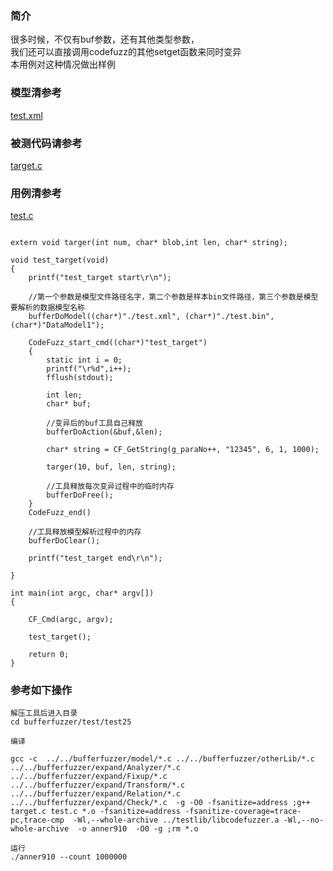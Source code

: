 ### 简介
很多时候，不仅有buf参数，还有其他类型参数，  
我们还可以直接调用codefuzz的其他setget函数来同时变异  
本用例对这种情况做出样例  

### 模型清参考  
[test.xml](../../test/test25/test.xml)

### 被测代码请参考  

[target.c](../../test/test25/target.c)


### 用例清参考  
[test.c](../../test/test25/test.c)


```

extern void targer(int num, char* blob,int len, char* string);

void test_target(void)
{
	printf("test_target start\r\n");
	
	//第一个参数是模型文件路径名字，第二个参数是样本bin文件路径，第三个参数是模型要解析的数据模型名称
	bufferDoModel((char*)"./test.xml", (char*)"./test.bin", (char*)"DataModel1");

	CodeFuzz_start_cmd((char*)"test_target")
	{
		static int i = 0;
		printf("\r%d",i++);
		fflush(stdout);

		int len;
		char* buf;

		//变异后的buf工具自己释放
		bufferDoAction(&buf,&len);

		char* string = CF_GetString(g_paraNo++, "12345", 6, 1, 1000);

		targer(10, buf, len, string);

		//工具释放每次变异过程中的临时内存
		bufferDoFree();
	}
	CodeFuzz_end()

	//工具释放模型解析过程中的内存
	bufferDoClear();

	printf("test_target end\r\n");

}

int main(int argc, char* argv[])
{

	CF_Cmd(argc, argv);

	test_target();

    return 0;
}

```

 
### 参考如下操作

```
解压工具后进入目录
cd bufferfuzzer/test/test25

编译

gcc -c  ../../bufferfuzzer/model/*.c ../../bufferfuzzer/otherLib/*.c ../../bufferfuzzer/expand/Analyzer/*.c  ../../bufferfuzzer/expand/Fixup/*.c  ../../bufferfuzzer/expand/Transform/*.c ../../bufferfuzzer/expand/Relation/*.c ../../bufferfuzzer/expand/Check/*.c  -g -O0 -fsanitize=address ;g++ target.c test.c *.o -fsanitize=address -fsanitize-coverage=trace-pc,trace-cmp  -Wl,--whole-archive ../testlib/libcodefuzzer.a -Wl,--no-whole-archive  -o anner910  -O0 -g ;rm *.o

运行
./anner910 --count 1000000
```
